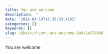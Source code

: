 ```yaml
---
title: You are welcome
description: ''
date: '2018-03-14T16:35:33.415Z'
categories: []
keywords: []
slug: /@kasvith/you-are-welcome-2a4c2a723948
---
```


You are welcome